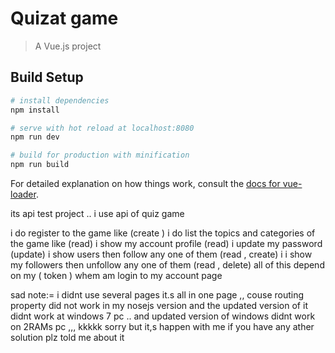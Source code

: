 # Quizat game

> A Vue.js project

## Build Setup

``` bash
# install dependencies
npm install

# serve with hot reload at localhost:8080
npm run dev

# build for production with minification
npm run build
```

For detailed explanation on how things work, consult the [docs for vue-loader](http://vuejs.github.io/vue-loader).

its api test project .. i use api of quiz game 

i do register to the game like (create )
i do list the topics and categories of the game like (read)
i show my account profile (read)
i update my password (update)
i show users then follow any one of them (read , create)
i i show my followers then unfollow any one of them (read , delete)
all of this depend on my ( token ) whem am login to my account page

sad note:=
i didnt use several pages it.s all in one page ,,  couse  routing property did not work in my nosejs version and the updated version of it didnt work at windows 7 pc .. and updated version of windows  didnt work on 2RAMs pc ,,, kkkkk sorry but it,s happen with me 
if you have any ather solution plz told me about it  